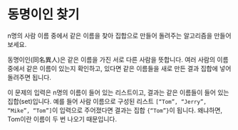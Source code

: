 # 동명이인 찾기

n명의 사람 이름 중에서 같은 이름을 찾아 집합으로 만들어 돌려주는 알고리즘을 만들어 보세요.

동명이인(同名異人)은 같은 이름을 가진 서로 다른 사람을 뜻합니다. 여러 사람의 이름 중에서 같은 이름이 있는지 확인하고, 있다면 같은 이름들을 새로 만든 결과 집합에 넣어 돌려주면 됩니다.

이 문제의 입력은 n명의 이름이 들어 있는 리스트이고, 결과는 같은 이름들이 들어 있는 집합(set)입니다. 예를 들어 사람 이름으로 구성된 리스트 ``[“Tom”, “Jerry”, “Mike”, “Tom”]``이 입력으로 주어졌다면 결과는 집합 ``{“Tom”}``이 됩니다. 왜냐하면, Tom이란 이름이 두 번 나오기 때문입니다.